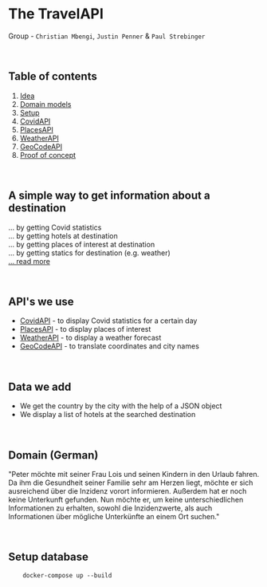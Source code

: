 # The TravelAPI

Group - `Christian Mbengi`, `Justin Penner` & `Paul Strebinger`

<br>

## Table of contents

1. [Idea](md/idea.md)
2. [Domain models](md/domainModels.md)
3. [Setup](md/setup.md)
4. [CovidAPI](md/covidAPI.md)
5. [PlacesAPI](md/placesAPI.md)
6. [WeatherAPI](md/weatherAPI.md)
7. [GeoCodeAPI](md/geoCodeAPI.md)
8. [Proof of concept](md/proofOfConcept.md)

<br>

## A simple way to get information about a destination
... by getting Covid statistics <br>
... by getting hotels at destination <br>
... by getting places of interest at destination <br>
... by getting statics for destination (e.g. weather) <br>
[... read more](md/idea.md)

<br>

## API's we use
* [CovidAPI](https://rapidapi.com/api-sports/api/covid-193/) - to display Covid statistics for a certain day
* [PlacesAPI](https://rapidapi.com/opentripmap/api/places1) - to display places of interest
* [WeatherAPI](https://open-meteo.com/en/docs) - to display a weather forecast
* [GeoCodeAPI](https://nominatim.org/release-docs/latest/) - to translate coordinates and city names

<br>

## Data we add
- We get the country by the city with the help of a JSON object
- We display a list of hotels at the searched destination

<br>

## Domain (German)
"Peter möchte mit seiner Frau Lois und seinen Kindern in den Urlaub fahren. Da ihm die Gesundheit seiner Familie sehr am Herzen liegt, möchte er sich ausreichend über die Inzidenz vorort informieren. Außerdem hat er noch keine Unterkunft gefunden. Nun möchte er, um keine unterschiedlichen Informationen zu erhalten, sowohl die Inzidenzwerte, als auch Informationen über mögliche Unterkünfte an einem Ort suchen."

<br>

## Setup database

```console
    docker-compose up --build
```